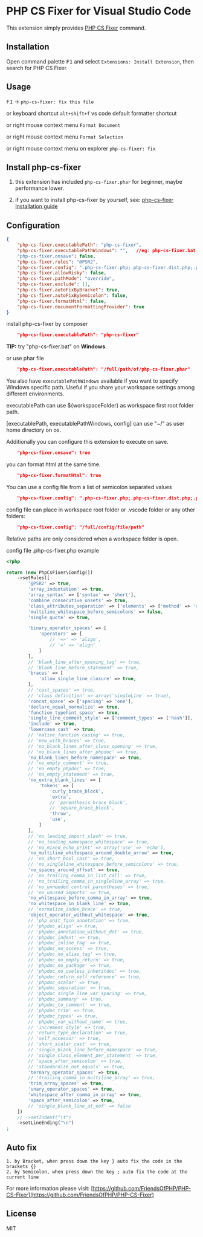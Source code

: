 # PHP CS Fixer for Visual Studio Code

This extension simply provides [PHP CS Fixer](https://github.com/FriendsOfPHP/PHP-CS-Fixer) command.

## Installation

Open command palette <kbd>F1</kbd> and select `Extensions: Install Extension`, then search for PHP CS Fixer.

## Usage

<kbd>F1</kbd> -> `php-cs-fixer: fix this file`

or keyboard shortcut `alt+shift+f` vs code default formatter shortcut

or right mouse context menu `Format Document`

or right mouse context menu `Format Selection`

or right mouse context menu on explorer `php-cs-fixer: fix`

## Install php-cs-fixer

1. this extension has included `php-cs-fixer.phar` for beginner, maybe performance lower.

2. if you want to install php-cs-fixer by yourself, see: [php-cs-fixer Installation guide](https://github.com/FriendsOfPHP/PHP-CS-Fixer#installation)

## Configuration

```JSON
{
    "php-cs-fixer.executablePath": "php-cs-fixer",
    "php-cs-fixer.executablePathWindows": "",   //eg: php-cs-fixer.bat
    "php-cs-fixer.onsave": false,
    "php-cs-fixer.rules": "@PSR2",
    "php-cs-fixer.config": ".php-cs-fixer.php;.php-cs-fixer.dist.php;.php_cs;.php_cs.dist",
    "php-cs-fixer.allowRisky": false,
    "php-cs-fixer.pathMode": "override",
    "php-cs-fixer.exclude": [],
    "php-cs-fixer.autoFixByBracket": true,
    "php-cs-fixer.autoFixBySemicolon": false,
    "php-cs-fixer.formatHtml": false,
    "php-cs-fixer.documentFormattingProvider": true
}
```

install php-cs-fixer by composer

```JSON
    "php-cs-fixer.executablePath": "php-cs-fixer"
```

**TIP:** try "php-cs-fixer.bat" on **Windows**.

or use phar file

```JSON
    "php-cs-fixer.executablePath": "/full/path/of/php-cs-fixer.phar"
```

You also have `executablePathWindows` available if you want to specify Windows specific path. Useful if you share your workspace settings among different environments.

executablePath can use ${workspaceFolder} as workspace first root folder path.

[executablePath, executablePathWindows, config] can use "~/" as user home directory on os.

Additionally you can configure this extension to execute on save.

```JSON
    "php-cs-fixer.onsave": true
```

you can format html at the same time.

```JSON
    "php-cs-fixer.formatHtml": true
```

You can use a config file from a list of semicolon separated values

```JSON
    "php-cs-fixer.config": ".php-cs-fixer.php;.php-cs-fixer.dist.php;.php_cs;.php_cs.dist"
```

config file can place in workspace root folder or .vscode folder or any other folders:

```JSON
    "php-cs-fixer.config": "/full/config/file/path"
```

Relative paths are only considered when a workspace folder is open.

config file .php-cs-fixer.php example

```php
<?php

return (new PhpCsFixer\Config())
    ->setRules([
        '@PSR2' => true,
        'array_indentation' => true,
        'array_syntax' => ['syntax' => 'short'],
        'combine_consecutive_unsets' => true,
        'class_attributes_separation' => ['elements' => ['method' => 'one',]],
        'multiline_whitespace_before_semicolons' => false,
        'single_quote' => true,

        'binary_operator_spaces' => [
            'operators' => [
                // '=>' => 'align',
                // '=' => 'align'
            ]
        ],
        // 'blank_line_after_opening_tag' => true,
        // 'blank_line_before_statement' => true,
        'braces' => [
            'allow_single_line_closure' => true,
        ],
        // 'cast_spaces' => true,
        // 'class_definition' => array('singleLine' => true),
        'concat_space' => ['spacing' => 'one'],
        'declare_equal_normalize' => true,
        'function_typehint_space' => true,
        'single_line_comment_style' => ['comment_types' => ['hash']],
        'include' => true,
        'lowercase_cast' => true,
        // 'native_function_casing' => true,
        // 'new_with_braces' => true,
        // 'no_blank_lines_after_class_opening' => true,
        // 'no_blank_lines_after_phpdoc' => true,
        'no_blank_lines_before_namespace' => true,
        // 'no_empty_comment' => true,
        // 'no_empty_phpdoc' => true,
        // 'no_empty_statement' => true,
        'no_extra_blank_lines' => [
            'tokens' => [
                'curly_brace_block',
                'extra',
                // 'parenthesis_brace_block',
                // 'square_brace_block',
                'throw',
                'use',
            ]
        ],
        // 'no_leading_import_slash' => true,
        // 'no_leading_namespace_whitespace' => true,
        // 'no_mixed_echo_print' => array('use' => 'echo'),
        'no_multiline_whitespace_around_double_arrow' => true,
        // 'no_short_bool_cast' => true,
        // 'no_singleline_whitespace_before_semicolons' => true,
        'no_spaces_around_offset' => true,
        // 'no_trailing_comma_in_list_call' => true,
        // 'no_trailing_comma_in_singleline_array' => true,
        // 'no_unneeded_control_parentheses' => true,
        // 'no_unused_imports' => true,
        'no_whitespace_before_comma_in_array' => true,
        'no_whitespace_in_blank_line' => true,
        // 'normalize_index_brace' => true,
        'object_operator_without_whitespace' => true,
        // 'php_unit_fqcn_annotation' => true,
        // 'phpdoc_align' => true,
        // 'phpdoc_annotation_without_dot' => true,
        // 'phpdoc_indent' => true,
        // 'phpdoc_inline_tag' => true,
        // 'phpdoc_no_access' => true,
        // 'phpdoc_no_alias_tag' => true,
        // 'phpdoc_no_empty_return' => true,
        // 'phpdoc_no_package' => true,
        // 'phpdoc_no_useless_inheritdoc' => true,
        // 'phpdoc_return_self_reference' => true,
        // 'phpdoc_scalar' => true,
        // 'phpdoc_separation' => true,
        // 'phpdoc_single_line_var_spacing' => true,
        // 'phpdoc_summary' => true,
        // 'phpdoc_to_comment' => true,
        // 'phpdoc_trim' => true,
        // 'phpdoc_types' => true,
        // 'phpdoc_var_without_name' => true,
        // 'increment_style' => true,
        // 'return_type_declaration' => true,
        // 'self_accessor' => true,
        // 'short_scalar_cast' => true,
        // 'single_blank_line_before_namespace' => true,
        // 'single_class_element_per_statement' => true,
        // 'space_after_semicolon' => true,
        // 'standardize_not_equals' => true,
        'ternary_operator_spaces' => true,
        // 'trailing_comma_in_multiline_array' => true,
        'trim_array_spaces' => true,
        'unary_operator_spaces' => true,
        'whitespace_after_comma_in_array' => true,
        'space_after_semicolon' => true,
        // 'single_blank_line_at_eof' => false
    ])
    // ->setIndent("\t")
    ->setLineEnding("\n")
;
```

## Auto fix

    1. by Bracket, when press down the key } auto fix the code in the brackets {}
    2. by Semicolon, when press down the key ; auto fix the code at the current line

For more information please visit: [https://github.com/FriendsOfPHP/PHP-CS-Fixer](https://github.com/FriendsOfPHP/PHP-CS-Fixer)

## License

MIT
